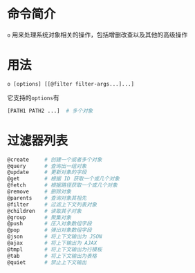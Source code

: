 # 命令简介

`o` 用来处理系统对象相关的操作，包括增删改查以及其他的高级操作
    
# 用法

```
o [options] [[@filter filter-args...]...]
```

它支持的`options`有

```bash
[PATH1 PATH2 ...]  # 多个对象
```

# 过滤器列表

```bash
@create     # 创建一个或者多个对象
@query      # 查询出一组对象
@update     # 更新对象的字段
@get        # 根据 ID 获取一个或几个对象
@fetch      # 根据路径获取一个或几个对象
@remove     # 删除对象
@parents    # 查询对象其祖先
@filter     # 过滤上下文列表对象
@children   # 读取其子对象
@group      # 聚集对象
@push       # 压入对象数组字段
@pop        # 弹出对象数组字段
@json       # 将上下文输出为 JSON
@ajax       # 将上下输出为 AJAX
@tmpl       # 将上下文输出为行模板
@tab        # 将上下文输出为表格
@quiet      # 禁止上下文输出
```
